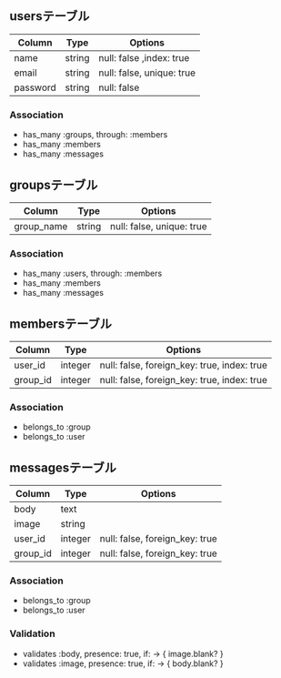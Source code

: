 ## usersテーブル

|Column|Type|Options|
|------|----|-------|
|name|string|null: false ,index: true|
|email|string|null: false, unique: true|
|password|string|null: false|

### Association
- has_many :groups, through: :members
- has_many :members
- has_many :messages


## groupsテーブル

|Column|Type|Options|
|------|----|-------|
|group_name|string|null: false, unique: true|

### Association
- has_many :users, through: :members
- has_many :members
- has_many :messages


## membersテーブル

|Column|Type|Options|
|------|----|-------|
|user_id|integer|null: false, foreign_key: true, index: true|
|group_id|integer|null: false, foreign_key: true, index: true|

### Association
- belongs_to :group
- belongs_to :user


## messagesテーブル

|Column|Type|Options|
|------|----|-------|
|body|text||
|image|string||
|user_id|integer|null: false, foreign_key: true|
|group_id|integer|null: false, foreign_key: true|

### Association
- belongs_to :group
- belongs_to :user

### Validation
- validates :body, presence: true, if: -> { image.blank? }
- validates :image, presence: true, if: -> { body.blank? }


